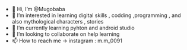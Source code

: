 - 👋 Hi, I’m @Mugobaba
- 👀 I’m interested in learning digital skills , codding ,programming , and also mythological characters , stories
- 🌱 I’m currently learning pyhton and android studio
- 💞️ I’m looking to collaborate on help learning 
- 📫 How to reach me -> instagram : m.m_0091

<!---
Mugobaba/Mugobaba is a ✨ special ✨ repository because its `README.md` (this file) appears on your GitHub profile.
You can click the Preview link to take a look at your changes.
--->
